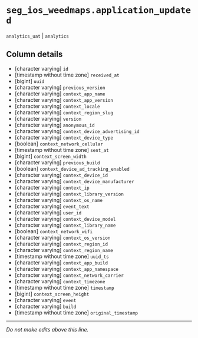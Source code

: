 # `seg_ios_weedmaps.application_updated`
`analytics_uat` | `analytics`

## Column details
* [character varying] `id`
* [timestamp without time zone] `received_at`
* [bigint]    `uuid`
* [character varying] `previous_version`
* [character varying] `context_app_name`
* [character varying] `context_app_version`
* [character varying] `context_locale`
* [character varying] `context_region_slug`
* [character varying] `version`
* [character varying] `anonymous_id`
* [character varying] `context_device_advertising_id`
* [character varying] `context_device_type`
* [boolean]   `context_network_cellular`
* [timestamp without time zone] `sent_at`
* [bigint]    `context_screen_width`
* [character varying] `previous_build`
* [boolean]   `context_device_ad_tracking_enabled`
* [character varying] `context_device_id`
* [character varying] `context_device_manufacturer`
* [character varying] `context_ip`
* [character varying] `context_library_version`
* [character varying] `context_os_name`
* [character varying] `event_text`
* [character varying] `user_id`
* [character varying] `context_device_model`
* [character varying] `context_library_name`
* [boolean]   `context_network_wifi`
* [character varying] `context_os_version`
* [character varying] `context_region_id`
* [character varying] `context_region_name`
* [timestamp without time zone] `uuid_ts`
* [character varying] `context_app_build`
* [character varying] `context_app_namespace`
* [character varying] `context_network_carrier`
* [character varying] `context_timezone`
* [timestamp without time zone] `timestamp`
* [bigint]    `context_screen_height`
* [character varying] `event`
* [character varying] `build`
* [timestamp without time zone] `original_timestamp`

-------------------------------------------------------------------------------
*Do not make edits above this line.*
